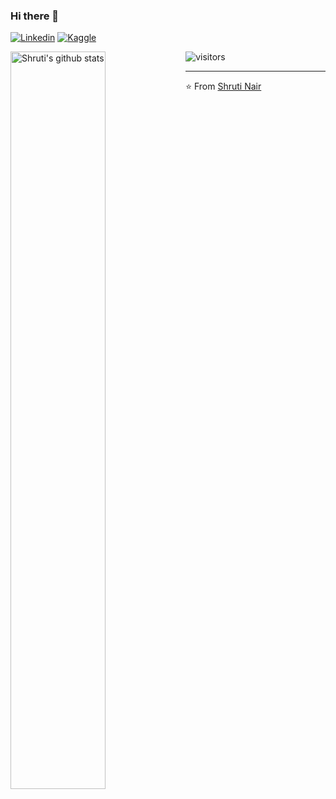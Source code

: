 ### Hi there 👋


[![Linkedin](https://img.shields.io/badge/-LinkedIn-blue?style=flat&logo=Linkedin&logoColor=white)](https://www.linkedin.com/in/shruti-nair-789094114/)
[![Kaggle](https://img.shields.io/badge/-Kaggle-20beff?style=flat&logo=Kaggle&logoColor=white)](https://www.kaggle.com/shrutisnair)
<!-- Your github readme stats
You can use this api: https://github.com/anuraghazra/github-readme-stats
-->
<img width="55%" align="left" alt="Shruti's github stats" src="https://github-readme-stats.vercel.app/api?username=ShrutiNair5&show_icons=true&hide_border=true">

![visitors](https://visitor-badge.glitch.me/badge?page_id=ShrutiNair5.ShrutiNair5)

---

⭐️ From [Shruti Nair](https://github.com/ShrutiNair5)
